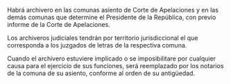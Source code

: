 Habrá archivero en las comunas asiento de Corte de Apelaciones y en las demás comunas que determine el Presidente de la República, con previo informe de la Corte de Apelaciones.

Los archiveros judiciales tendrán por territorio jurisdiccional el que corresponda a los juzgados de letras de la respectiva comuna.

Cuando el archivero estuviere implicado o se imposibilitare por cualquier causa para el ejercicio de sus funciones, será reemplazado por los notarios de la comuna de su asiento, conforme al orden de su antigüedad.
